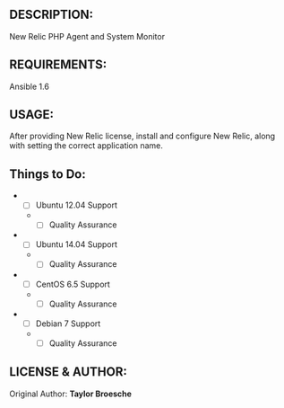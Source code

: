 ## DESCRIPTION:

New Relic PHP Agent and System Monitor

## REQUIREMENTS:

Ansible 1.6

## USAGE:

After providing New Relic license, install and configure New Relic, along
with setting the correct application name.

## Things to Do:

* - [ ] Ubuntu 12.04 Support
  * - [ ] Quality Assurance
* - [ ] Ubuntu 14.04 Support
  * - [ ] Quality Assurance
* - [ ] CentOS 6.5 Support
  * - [ ] Quality Assurance
* - [ ] Debian 7 Support
  * - [ ] Quality Assurance

## LICENSE & AUTHOR:

Original Author: **Taylor Broesche**
